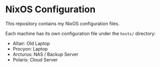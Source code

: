 # NixOS Configuration

This repository contains my NixOS configuration files.

Each machine has its own configuration file under the `hosts/` directory:

- Altair: Old Laptop
- Procyon: Laptop
- Arcturus: NAS / Backup Server
- Polaris: Cloud Server
